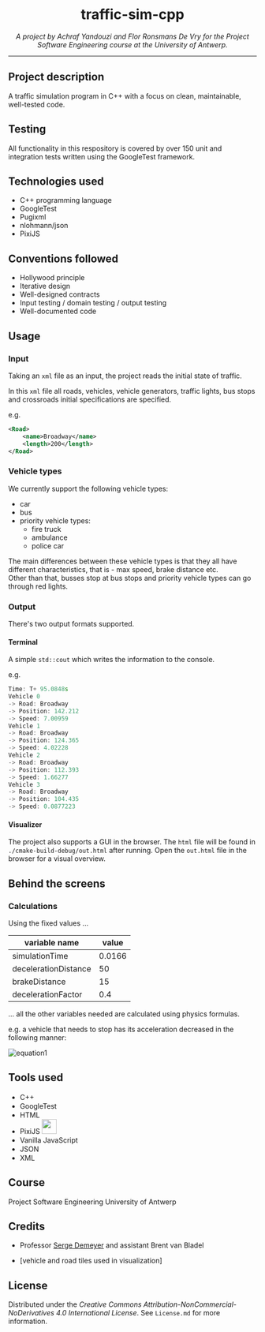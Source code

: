 <h1 align="center">traffic-sim-cpp</h1>

<p style="text-align: center;"><em>A project by Achraf Yandouzi and Flor Ronsmans De Vry for the Project Software Engineering course at the University of Antwerp.</em></p>

___

## Project description
A traffic simulation program in C++ with a focus on clean, maintainable, well-tested code.

## Testing
All functionality in this respository is covered by over 150 unit and integration tests written using the GoogleTest framework.

## Technologies used
- C++ programming language
- GoogleTest
- Pugixml
- nlohmann/json
- PixiJS

## Conventions followed
- Hollywood principle
- Iterative design
- Well-designed contracts
- Input testing / domain testing / output testing
- Well-documented code

## Usage

### Input

Taking an `xml` file as an input, the project reads the initial state of traffic.

In this `xml` file all roads, vehicles, vehicle generators, traffic lights, bus stops and crossroads initial
specifications are specified.

e.g.

```xml
<Road>
    <name>Broadway</name>
    <length>200</length>
</Road>
```

### Vehicle types

We currently support the following vehicle types:

- car
- bus
- priority vehicle types:
    - fire truck
    - ambulance
    - police car

The main differences between these vehicle types is that they all have different characteristics, that is - max speed,
brake distance etc. <br/>
Other than that, busses stop at bus stops and priority vehicle types can go through red lights.

### Output

There's two output formats supported.

#### Terminal

A simple `std::cout` which writes the information to the console.

e.g.

```cpp
Time: T+ 95.0848s
Vehicle 0
-> Road: Broadway
-> Position: 142.212
-> Speed: 7.00959
Vehicle 1
-> Road: Broadway
-> Position: 124.365
-> Speed: 4.02228
Vehicle 2
-> Road: Broadway
-> Position: 112.393
-> Speed: 1.66277
Vehicle 3
-> Road: Broadway
-> Position: 104.435
-> Speed: 0.0877223
```

#### Visualizer

The project also supports a GUI in the browser. The `html` file will be found in `./cmake-build-debug/out.html` after running.
Open the `out.html` file in the browser for a visual overview.

## Behind the screens

### Calculations

Using the fixed values ...

| variable name        | value  |
| -------------------- | ------ |
| simulationTime       | 0.0166 |
| decelerationDistance | 50     |
| brakeDistance        | 15     |
| decelerationFactor   | 0.4    |

... all the other variables needed are calculated using physics formulas.

e.g.
a vehicle that needs to stop has its acceleration decreased in the following manner:

![equation1](images/equation.svg)

## Tools used

- C++ <img src="images/icons/CPP.svg" width="15">
- GoogleTest <img src="images/icons/gtest.svg" width="15">
- HTML <img src="images/icons/HTML.svg" width="15">
- PixiJS <img src="images/icons/pixijs.svg" width="30">
- Vanilla JavaScript <img src="images/icons/JavaScript.svg" width="15">
- JSON  <img src="images/icons/json.png" width="15">
- XML <img src="images/icons/XML.svg" width="15">

## Course

Project Software Engineering
University of Antwerp

## Credits

- Professor [Serge Demeyer](https://github.com/sergedemeyer) and assistant Brent van Bladel

- [vehicle and road tiles used in visualization]

## License

Distributed under the _Creative Commons Attribution-NonCommercial-NoDerivatives 4.0 International License_.
See `License.md` for more information.
